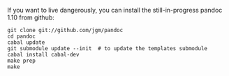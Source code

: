 If you want to live dangerously, you can install the still-in-progress pandoc 1.10 from github:

    git clone git://github.com/jgm/pandoc
    cd pandoc
    cabal update
    git submodule update --init  # to update the templates submodule
    cabal install cabal-dev
    make prep
    make

